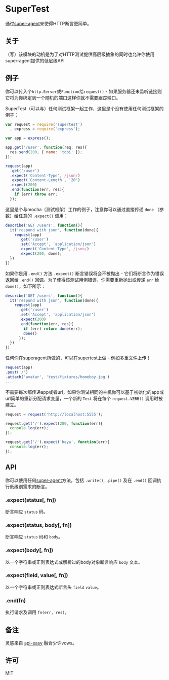# SuperTest

  通过[super-agent](http://github.com/visionmedia/superagent)来使得HTTP断言更简单。

## 关于

  （写）该模块的动机是为了对HTTP测试提供高层级抽象的同时也允许你使用super-agent提供的低层级API

## 例子

  你可以传入个`http.Server`或`Function`给`request()` - 如果服务器还未监听链接则它将为你绑定到一个随机的端口这样你就不需要跟踪端口。

  SuperTest（可以与）任何测试框架一起工作，这里是个没有使用任何测试框架的例子：

```js
var request = require('supertest')
  , express = require('express');

var app = express();

app.get('/user', function(req, res){
  res.send(200, { name: 'tobi' });
});

request(app)
  .get('/user')
  .expect('Content-Type', /json/)
  .expect('Content-Length', '20')
  .expect(200)
  .end(function(err, res){
    if (err) throw err;
  });
```

  这里是个与mocha（测试框架）工作的例子，注意你可以通过直接传递 `done` （参数）给任意的 `.expect()` 调用：

```js
describe('GET /users', function(){
  it('respond with json', function(done){
    request(app)
      .get('/user')
      .set('Accept', 'application/json')
      .expect('Content-Type', /json/)
      .expect(200, done);
  })
})
```

  如果你是用 `.end()` 方法 `.expect()` 断言错误将会不被抛出 - 它们将断言作为错误返回给 `.end()` 回调。为了使得该测试用例错误，你需要重新抛出或传递 `err` 给 `done()`，如下所示：

```js
describe('GET /users', function(){
  it('respond with json', function(done){
    request(app)
      .get('/user')
      .set('Accept', 'application/json')
      .expect(200)
      .end(function(err, res){
        if (err) return done(err);
        done()
      });
  })
})
```

  任何你在superagent所做的，可以在supertest上做 - 例如多重文件上传！

```js
request(app)
.post('/')
.attach('avatar', 'test/fixtures/homeboy.jpg')
...
```

  不需要每次都传递app或者url，如果你测试相同的主机你可以基于初始化的app或url简单的重新分配请求变量，一个新的 `Test` 将在每个 `request.VERB()` 调用时被建立。

```js
request = request('http://localhost:5555');

request.get('/').expect(200, function(err){
  console.log(err);
});

request.get('/').expect('heya', function(err){
  console.log(err);
});
```

## API

  你可以使用任何[super-agent](http://github.com/visionmedia/superagent)方法，包括 `.write()`, `.pipe()` 及在 `.end()` 回调执行低级别需求的断言。

### .expect(status[, fn])

  断言响应 `status` 码。

### .expect(status, body[, fn])

  断言响应 `status` 码和 `body`。

### .expect(body[, fn])

   以一个字符串或正则表达式或解析过的body对象断言响应 `body` 文本。

### .expect(field, value[, fn])

  以一个字符串或正则表达式断言头 `field` `value`。

### .end(fn)

  执行请求及调用 `fn(err, res)`。

## 备注

  灵感来自 [api-easy](https://github.com/flatiron/api-easy) 融合少许vows。

## 许可

  MIT
